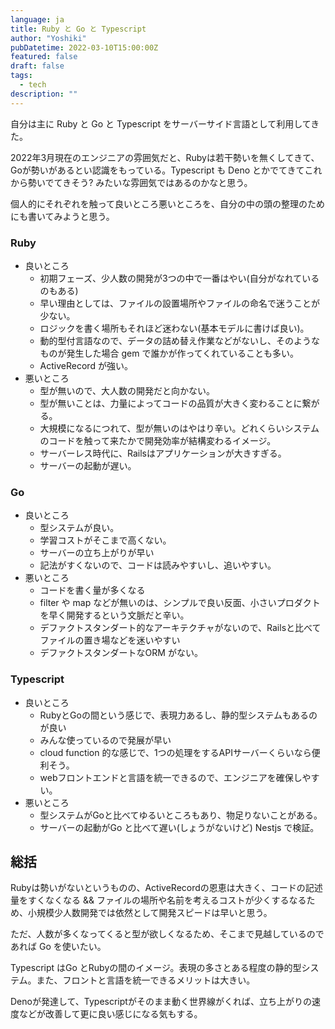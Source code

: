 ```yaml
---
language: ja
title: Ruby と Go と Typescript
author: "Yoshiki"
pubDatetime: 2022-03-10T15:00:00Z
featured: false
draft: false
tags:
  - tech
description: ""
---
```


自分は主に Ruby と Go と Typescript をサーバーサイド言語として利用してきた。

2022年3月現在のエンジニアの雰囲気だと、Rubyは若干勢いを無くしてきて、Goが勢いがあるとい認識をもっている。Typescript も Deno とかでてきてこれから勢いでてきそう? みたいな雰囲気ではあるのかなと思う。

個人的にそれぞれを触って良いところ悪いところを、自分の中の頭の整理のためにも書いてみようと思う。

### Ruby

- 良いところ
  - 初期フェーズ、少人数の開発が3つの中で一番はやい(自分がなれているのもある)
  - 早い理由としては、ファイルの設置場所やファイルの命名で迷うことが少ない。
  - ロジックを書く場所もそれほど迷わない(基本モデルに書けば良い)。
  - 動的型付言語なので、データの詰め替え作業などがないし、そのようなものが発生した場合 gem で誰かが作ってくれていることも多い。
  - ActiveRecord が強い。
- 悪いところ
  - 型が無いので、大人数の開発だと向かない。
  - 型が無いことは、力量によってコードの品質が大きく変わることに繋がる。
  - 大規模になるにつれて、型が無いのはやはり辛い。どれくらいシステムのコードを触って来たかで開発効率が結構変わるイメージ。
  - サーバーレス時代に、Railsはアプリケーションが大きすぎる。
  - サーバーの起動が遅い。

### Go

- 良いところ
  - 型システムが良い。
  - 学習コストがそこまで高くない。
  - サーバーの立ち上がりが早い
  - 記法がすくないので、コードは読みやすいし、追いやすい。
- 悪いところ
  - コードを書く量が多くなる
  - filter や map などが無いのは、シンプルで良い反面、小さいプロダクトを早く開発するという文脈だと辛い。
  - デファクトスタンダート的なアーキテクチャがないので、Railsと比べてファイルの置き場などを迷いやすい
  - デファクトスタンダートなORM がない。

### Typescript

- 良いところ
  - RubyとGoの間という感じで、表現力あるし、静的型システムもあるのが良い
  - みんな使っているので発展が早い
  - cloud function 的な感じで、1つの処理をするAPIサーバーくらいなら便利そう。
  - webフロントエンドと言語を統一できるので、エンジニアを確保しやすい。
- 悪いところ
  - 型システムがGoと比べてゆるいところもあり、物足りないことがある。
  - サーバーの起動がGo と比べて遅い(しょうがないけど) Nestjs で検証。

## 総括

Rubyは勢いがないというものの、ActiveRecordの恩恵は大きく、コードの記述量をすくなくなる && ファイルの場所や名前を考えるコストが少くするなるため、小規模少人数開発では依然として開発スピードは早いと思う。

ただ、人数が多くなってくると型が欲しくなるため、そこまで見越しているのであれば Go を使いたい。

Typescript はGo とRubyの間のイメージ。表現の多さとある程度の静的型システム。また、フロントと言語を統一できるメリットは大きい。

Denoが発達して、Typescriptがそのまま動く世界線がくれば、立ち上がりの速度などが改善して更に良い感じになる気もする。
